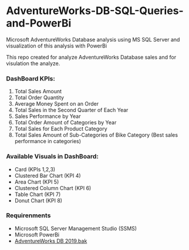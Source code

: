 # AdventureWorks-DB-SQL-Queries-and-PowerBi
Microsoft AdventureWorks Database analysis using MS SQL Server and visualization of this analysis with PowerBi

This repo created for analyze AdventureWorks Database sales and for visulation the analyze.

### DashBoard KPIs:
  1. Total Sales Amount
  2. Total Order Quantity
  3. Average Money Spent on an Order
  4. Total Sales in the Second Quarter of Each Year
  5. Sales Performance by Year
  6. Total Order Amount of Categories by Year
  7. Total Sales for Each Product Category
  8. Total Sales Amount of Sub-Categories of Bike Category (Best sales performance in categories)

### Available Visuals in DashBoard:
  - Card (KPIs 1,2,3)
  - Clustered Bar Chart (KPI 4)
  - Area Chart (KPI 5)
  - Clustered Column Chart (KPI 6)
  - Table Chart (KPI 7)
  - Donut Chart (KPI 8)
  
### Requirenments

- Microsoft SQL Server Management Studio (SSMS)
- Microsoft PowerBi 
- [AdventureWorks DB 2019.bak](https://learn.microsoft.com/en-us/sql/samples/adventureworks-install-configure?view=sql-server-ver16&tabs=ssms)
